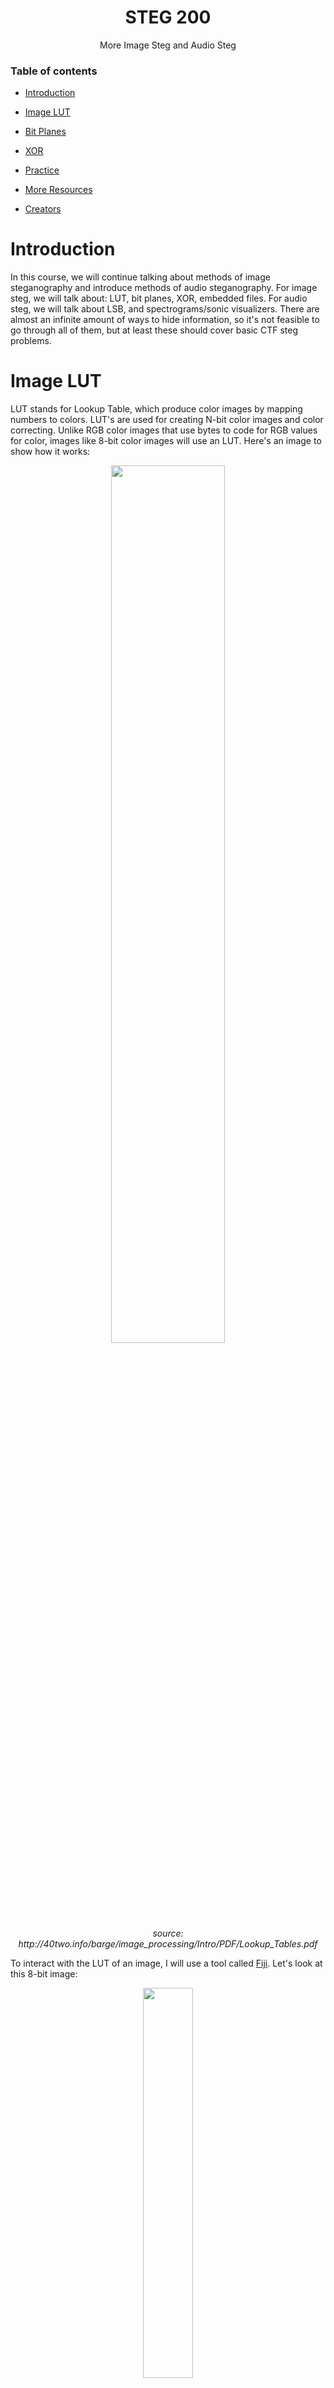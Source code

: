 <h1 align="center">STEG 200</h1>
  <p align="center">
     More Image Steg and Audio Steg
  </p>

### Table of contents

- [Introduction](#introduction)
- [Image LUT](#image-lut)
- [Bit Planes](#image-bit-planes)
- [XOR](#image-xor)

- [Practice](#practice)
- [More Resources](#more-resources)
- [Creators](#creators)

# Introduction
In this course, we will continue talking about methods of image steganography and introduce methods of audio steganography. For image steg, we will talk about: LUT, bit planes, XOR, embedded files. For audio steg, we will talk about LSB, and spectrograms/sonic visualizers. There are almost an infinite amount of ways to hide information, so it's not feasible to go through all of them, but at least these should cover basic CTF steg problems.

# Image LUT
LUT stands for Lookup Table, which produce color images by mapping numbers to colors. LUT's are used for creating N-bit color images and color correcting. Unlike RGB color images that use bytes to code for RGB values for color, images like 8-bit color images will use an LUT. Here's an image to show how it works:

<p align="center">
    <img src="https://github.com/MasonCompetitiveCyber/ctf-courses/raw/main/images/steg/how-lut-works.png" width=60%  height=60%><br>
    <em>source: http://40two.info/barge/image_processing/Intro/PDF/Lookup_Tables.pdf</em>
</p>

To interact with the LUT of an image, I will use a tool called [Fiji](https://imagej.net/software/fiji/). Let's look at this 8-bit image:

<p align="center"><img src="https://github.com/MasonCompetitiveCyber/ctf-courses/raw/main/images/steg/parrots.gif" width=40%  height=40%></p>

Using Fiji, we can go to `Image > Color > Edit LUT` to see the following LUT:

<p align="center"><img src="https://github.com/MasonCompetitiveCyber/ctf-courses/raw/main/images/steg/parrot-lut.png" width=30%  height=30%></p>

We can see 256 different colors (which makes sense since an 8-bit value can hold numbers 0-255). By changing the colors associated to any of the 256 values, we can change the colors that make up the image. 

Where is this going? Well what happens if we take an image and make all of the LUT colors the exact same, maybe black? Well then the entire image will be black and we will have no idea what the actual image is supposed to show, and thus we can hide a secret message. 

Let's say we're given the following image and are tasked with finding the secret message: 

<p align="center">
    <img src="https://github.com/MasonCompetitiveCyber/ctf-courses/raw/main/Steg/STEG%20200/lut-steg.png" width=40%  height=40%><br>
    <em>lut-steg.gif</em>
</p>

Opening it in Fiji and viewing the LUT, we see that it's all black.

<p align="center"><img src="https://github.com/MasonCompetitiveCyber/ctf-courses/raw/main/images/steg/steg-lut.png" width=40%  height=40%></p>

If we click on the first LUT color value and change it to something that's not black, like red, we see the secret message.

<p align="center"><img src="https://github.com/MasonCompetitiveCyber/ctf-courses/raw/main/images/steg/steg-lut-solved.png" width=40%  height=40%></p>

This is just one simple (and somewhat rare) method of hiding information in an image, there are plenty more. The goal was just to open your eyes to some different techniques that can be used for manipulating images. 

p.s. The tool `stegsolve` will be introduced in the next section, which has the functionality to set a random color map for an image. It will also make the secret message visible. You can try it out yourself. 


# Image Bit Planes
Hiding images in specific bit planes is a popular method of steganography. This method is very similar to LSB steg, in that it manipulates the values of the actual bits of a pixel. Each bit in an RGB byte is a part of a bit plane. The LSB would be bit plane 0. The next bit would be bit plane 1, and so on. This means that LSB steg is really just using getting information from one specific bit plane. Here is a visualization of the 8 bit planes in a greyscale image:

<p align="center">
    <img src="https://github.com/MasonCompetitiveCyber/ctf-courses/raw/main/images/steg/bit-planes.jpg" width=60%  height=60%><br>
    <em>source: https://www.mathworks.com/matlabcentral/mlc-downloads/downloads/submissions/53189/versions/1/screenshot.jpg</em>
</p>

Various tools usually can help visualize these bit planes based on the color of the pixel. So red bit plane 0 would give you all of the bits in bit plane 0 for only the bytes coding for red of each pixel, and so on. There are two good tools for this: `stegsolve` (linux) and [stegonline](https://stegonline.georgeom.net/). Use the following commands to install and run stegsolve on linux:

```bash
wget http://www.caesum.com/handbook/Stegsolve.jar -O stegsolve.jar
chmod +x stegsolve.jar
./stegsolve.jar
```

Let's take a look at the following image and see if we can find the flag by looking through the bit planes. I will be using [stegonline](https://stegonline.georgeom.net/) but `stegsolve` will work the exact same.

<p align="center">
    <img src="https://github.com/MasonCompetitiveCyber/ctf-courses/raw/main/Steg/STEG 200/octogun-bit-plane.png" width=40%  height=40%><br>
    <em>source: my incredible Paint3D skills (octogun-bit-plane.png)</em>
</p>

Here is what red bit plane 0 looks like:

<p align="center"><img src="https://github.com/MasonCompetitiveCyber/ctf-courses/raw/main/images/steg/red-0.png" width=40%  height=40%></p>

Here is what red bit plane 2 looks like:

<p align="center"><img src="https://github.com/MasonCompetitiveCyber/ctf-courses/raw/main/images/steg/red-2.png" width=40%  height=40%></p>

But if we look at red bit plane 1, we see the flag!

<p align="center"><img src="https://github.com/MasonCompetitiveCyber/ctf-courses/raw/main/images/steg/red-1-flag.png" width=40%  height=40%></p>

# Image XOR
Another method of hiding images in other images is performing a logic operation between the bits of the two images, such as an XOR (exclusive or). If you already know about XOR, feel free to skip this and the next paragraph. XOR (symbol is ⊕) compares two bits and returns `0` if they are equal and `1` if they are not. Here is a basic table to show this logic:

| x | y | x ⊕ y |
|:-:|:-:|:------:|
| 0 | 0 |   0    |
| 0 | 1 |   1    |
| 1 | 0 |   1    |
| 1 | 1 |   0    |

XOR is a very popular operation which you will encounter a lot, especially in cryptography. This is because it's copeletely reversible, so `x ⊕ y = z, x = y ⊕ z`. Try to verify this in your head using the table above. In relation to image steganography, this means that if you XOR your secret image with some random cover image and get an output image, you can get your secret image back by XORing the output image with the cover image (the cover image is acting like a key). In formula terms: `steg operation: key ⊕ message = output`, `unsteg operation: output ⊕ key = message`, in which `key` = cover image and `message` = secret image. I will not go into detail about uses of XOR in cryptography since it is discussed in the CRYPTO course.

Let's say we're given two files, the output of an image XOR operation and the cover image used in the operation:

<p align="center">
    <img src="https://github.com/MasonCompetitiveCyber/ctf-courses/raw/main/Steg/STEG 200/xor-cover.jpg" width=40%  height=40%><br>
    <em>cover image</em>
</p>


<p align="center">
    <img src="https://github.com/MasonCompetitiveCyber/ctf-courses/raw/main/Steg/STEG 200/xor-steg.png" width=40%  height=40%><br>
    <em>XOR output</em>
</p>

There are several ways you can XOR these, including using `imagemagick` on linux or using Fiji, as we did last time. I will show both methods here.

#### `Fiji`
1. open both files in Fiji
2. `Process > Image Calculator`
3. Select one image for `Image 1`, the other for `Image 2`, and set the `operation` to `XOR`. 
4. You should see the flag in the output image!

#### `imagemagick`
1. Install on linux
```
wget https://download.imagemagick.org/ImageMagick/download/binaries/magick (or download from browser, which is faster)
chmod +x magic 
```
2. run `./magic xor-cover.jpg xor-steg.tif -evaluate-sequence xor output`
3. You should see the flag in the output image!

<p align="center">
    <img src="https://github.com/MasonCompetitiveCyber/ctf-courses/raw/main/Steg/STEG 200/xor-secret.jpg" width=70%  height=70%><br>
    <em>secret image</em>
</p>

